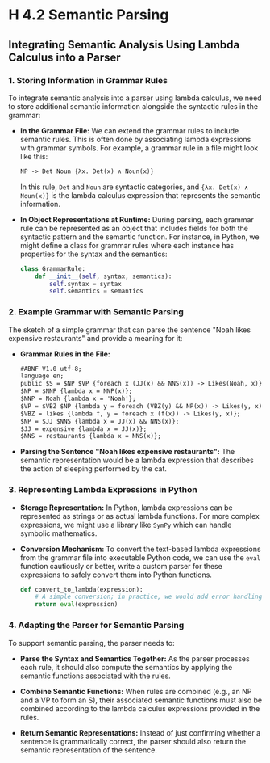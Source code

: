 # H 4.2 Semantic Parsing

## Integrating Semantic Analysis Using Lambda Calculus into a Parser

### 1. Storing Information in Grammar Rules

To integrate semantic analysis into a parser using lambda calculus, we need to store additional semantic information alongside the syntactic rules in the grammar:

- **In the Grammar File:** We can extend the grammar rules to include semantic rules. This is often done by associating lambda expressions with grammar symbols. For example, a grammar rule in a file might look like this:

  ```txt
  NP -> Det Noun {λx. Det(x) ∧ Noun(x)}
  ```

  In this rule, `Det` and `Noun` are syntactic categories, and `{λx. Det(x) ∧ Noun(x)}` is the lambda calculus expression that represents the semantic information.

- **In Object Representations at Runtime:** During parsing, each grammar rule can be represented as an object that includes fields for both the syntactic pattern and the semantic function. For instance, in Python, we might define a class for grammar rules where each instance has properties for the syntax and the semantics:

  ```python
  class GrammarRule:
      def __init__(self, syntax, semantics):
          self.syntax = syntax
          self.semantics = semantics
  ```

### 2. Example Grammar with Semantic Parsing

The sketch of a simple grammar that can parse the sentence "Noah likes expensive restaurants" and provide a meaning for it:

- **Grammar Rules in the File:**

  ```txt
  #ABNF V1.0 utf-8;
  language en;
  public $S = $NP $VP {foreach x (JJ(x) && NNS(x)) -> Likes(Noah, x)};
  $NP = $NNP {lambda x = NNP(x)};
  $NNP = Noah {lambda x = 'Noah'};
  $VP = $VBZ $NP {lambda y = foreach (VBZ(y) && NP(x)) -> Likes(y, x)};
  $VBZ = likes {lambda f, y = foreach x (f(x)) -> Likes(y, x)};
  $NP = $JJ $NNS {lambda x = JJ(x) && NNS(x)};
  $JJ = expensive {lambda x = JJ(x)};
  $NNS = restaurants {lambda x = NNS(x)};
  ```

- **Parsing the Sentence "Noah likes expensive restaurants":** The semantic representation would be a lambda expression that describes the action of sleeping performed by the cat.

### 3. Representing Lambda Expressions in Python

- **Storage Representation:** In Python, lambda expressions can be represented as strings or as actual lambda functions. For more complex expressions, we might use a library like `SymPy` which can handle symbolic mathematics.

- **Conversion Mechanism:** To convert the text-based lambda expressions from the grammar file into executable Python code, we can use the `eval` function cautiously or better, write a custom parser for these expressions to safely convert them into Python functions.

  ```python
  def convert_to_lambda(expression):
      # A simple conversion; in practice, we would add error handling and security checks
      return eval(expression)
  ```

### 4. Adapting the Parser for Semantic Parsing

To support semantic parsing, the parser needs to:

- **Parse the Syntax and Semantics Together:** As the parser processes each rule, it should also compute the semantics by applying the semantic functions associated with the rules.

- **Combine Semantic Functions:** When rules are combined (e.g., an NP and a VP to form an S), their associated semantic functions must also be combined according to the lambda calculus expressions provided in the rules.

- **Return Semantic Representations:** Instead of just confirming whether a sentence is grammatically correct, the parser should also return the semantic representation of the sentence.
